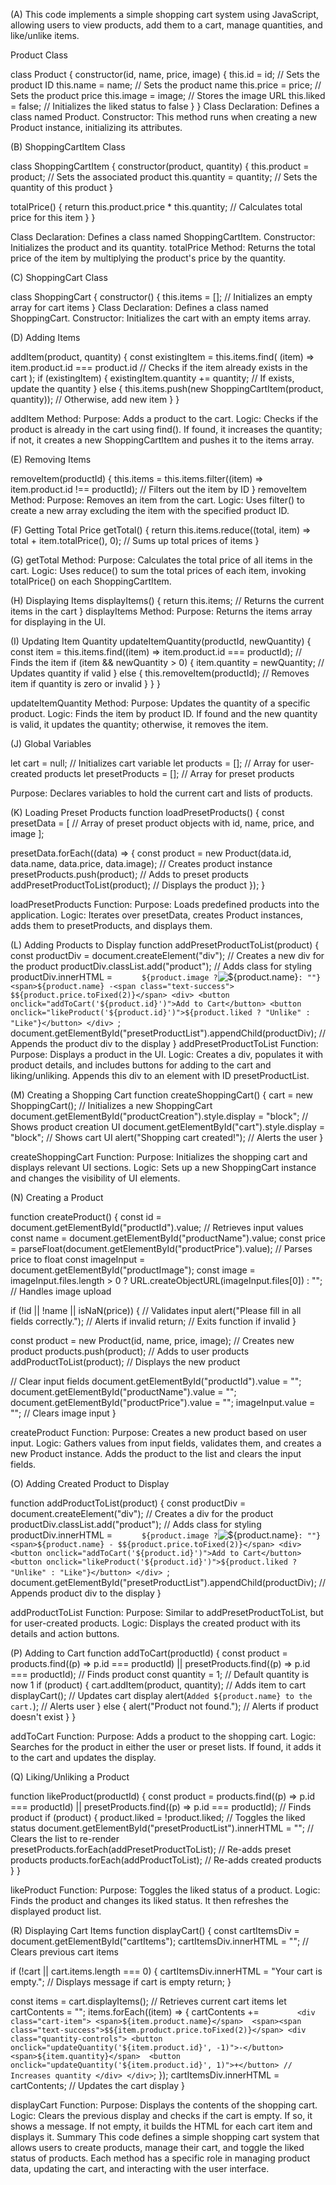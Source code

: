 (A) This code implements a simple shopping cart system using JavaScript, allowing users to view products, add them to a cart, manage quantities, and like/unlike items.

Product Class

class Product {
constructor(id, name, price, image) {
this.id = id; // Sets the product ID
this.name = name; // Sets the product name
this.price = price; // Sets the product price
this.image = image; // Stores the image URL
this.liked = false; // Initializes the liked status to false
}
}
Class Declaration: Defines a class named Product.
Constructor: This method runs when creating a new Product instance, initializing its attributes.

(B) ShoppingCartItem Class

class ShoppingCartItem {
constructor(product, quantity) {
this.product = product; // Sets the associated product
this.quantity = quantity; // Sets the quantity of this product
}

totalPrice() {
return this.product.price \* this.quantity; // Calculates total price for this item
}
}

Class Declaration: Defines a class named ShoppingCartItem.
Constructor: Initializes the product and its quantity.
totalPrice Method: Returns the total price of the item by multiplying the product's price by the quantity.

(C) ShoppingCart Class

class ShoppingCart {
constructor() {
this.items = []; // Initializes an empty array for cart items
}
Class Declaration: Defines a class named ShoppingCart.
Constructor: Initializes the cart with an empty items array.

(D) Adding Items

addItem(product, quantity) {
const existingItem = this.items.find(
(item) => item.product.id === product.id // Checks if the item already exists in the cart
);
if (existingItem) {
existingItem.quantity += quantity; // If exists, update the quantity
} else {
this.items.push(new ShoppingCartItem(product, quantity)); // Otherwise, add new item
}
}

addItem Method:
Purpose: Adds a product to the cart.
Logic:
Checks if the product is already in the cart using find().
If found, it increases the quantity; if not, it creates a new ShoppingCartItem and pushes it to the items array.

(E) Removing Items

removeItem(productId) {
this.items = this.items.filter((item) => item.product.id !== productId); // Filters out the item by ID
}
removeItem Method:
Purpose: Removes an item from the cart.
Logic: Uses filter() to create a new array excluding the item with the specified product ID.

(F) Getting Total Price
getTotal() {
return this.items.reduce((total, item) => total + item.totalPrice(), 0); // Sums up total prices of items
}

(G) getTotal Method:
Purpose: Calculates the total price of all items in the cart.
Logic: Uses reduce() to sum the total prices of each item, invoking totalPrice() on each ShoppingCartItem.

(H) Displaying Items
displayItems() {
return this.items; // Returns the current items in the cart
}
displayItems Method:
Purpose: Returns the items array for displaying in the UI.

(I) Updating Item Quantity
updateItemQuantity(productId, newQuantity) {
const item = this.items.find((item) => item.product.id === productId); // Finds the item
if (item && newQuantity > 0) {
item.quantity = newQuantity; // Updates quantity if valid
} else {
this.removeItem(productId); // Removes item if quantity is zero or invalid
}
}
}

updateItemQuantity Method:
Purpose: Updates the quantity of a specific product.
Logic:
Finds the item by product ID.
If found and the new quantity is valid, it updates the quantity; otherwise, it removes the item.

(J) Global Variables

let cart = null; // Initializes cart variable
let products = []; // Array for user-created products
let presetProducts = []; // Array for preset products

Purpose: Declares variables to hold the current cart and lists of products.

(K) Loading Preset Products
function loadPresetProducts() {
const presetData = [
// Array of preset product objects with id, name, price, and image
];

presetData.forEach((data) => {
const product = new Product(data.id, data.name, data.price, data.image); // Creates product instance
presetProducts.push(product); // Adds to preset products
addPresetProductToList(product); // Displays the product
});
}

loadPresetProducts Function:
Purpose: Loads predefined products into the application.
Logic: Iterates over presetData, creates Product instances, adds them to presetProducts, and displays them.

(L) Adding Products to Display
function addPresetProductToList(product) {
const productDiv = document.createElement("div"); // Creates a new div for the product
productDiv.classList.add("product"); // Adds class for styling
productDiv.innerHTML = `      ${product.image ?`<img src="${product.image}" alt="${product.name}" />`: ""}
      <span>${product.name} -<span class="text-success"> $${product.price.toFixed(2)}</span>
      <div>
          <button onclick="addToCart('${product.id}')">Add to Cart</button>
          <button onclick="likeProduct('${product.id}')">${product.liked ? "Unlike" : "Like"}</button>
      </div>
 `;
document.getElementById("presetProductList").appendChild(productDiv); // Appends the product div to the display
}
addPresetProductToList Function:
Purpose: Displays a product in the UI.
Logic:
Creates a div, populates it with product details, and includes buttons for adding to the cart and liking/unliking.
Appends this div to an element with ID presetProductList.

(M) Creating a Shopping Cart
function createShoppingCart() {
cart = new ShoppingCart(); // Initializes a new ShoppingCart
document.getElementById("productCreation").style.display = "block"; // Shows product creation UI
document.getElementById("cart").style.display = "block"; // Shows cart UI
alert("Shopping cart created!"); // Alerts the user
}

createShoppingCart Function:
Purpose: Initializes the shopping cart and displays relevant UI sections.
Logic: Sets up a new ShoppingCart instance and changes the visibility of UI elements.

(N) Creating a Product

function createProduct() {
const id = document.getElementById("productId").value; // Retrieves input values
const name = document.getElementById("productName").value;
const price = parseFloat(document.getElementById("productPrice").value); // Parses price to float
const imageInput = document.getElementById("productImage");
const image = imageInput.files.length > 0 ? URL.createObjectURL(imageInput.files[0]) : ""; // Handles image upload

if (!id || !name || isNaN(price)) { // Validates input
alert("Please fill in all fields correctly."); // Alerts if invalid
return; // Exits function if invalid
}

const product = new Product(id, name, price, image); // Creates new product
products.push(product); // Adds to user products
addProductToList(product); // Displays the new product

// Clear input fields
document.getElementById("productId").value = "";
document.getElementById("productName").value = "";
document.getElementById("productPrice").value = "";
imageInput.value = ""; // Clears image input
}

createProduct Function:
Purpose: Creates a new product based on user input.
Logic:
Gathers values from input fields, validates them, and creates a new Product instance.
Adds the product to the list and clears the input fields.

(O) Adding Created Product to Display

function addProductToList(product) {
const productDiv = document.createElement("div"); // Creates a div for the product
productDiv.classList.add("product"); // Adds class for styling
productDiv.innerHTML = `      ${product.image ?`<img src="${product.image}" alt="${product.name}" />`: ""}
      <span>${product.name} - $${product.price.toFixed(2)}</span>
      <div>
          <button onclick="addToCart('${product.id}')">Add to Cart</button>
          <button onclick="likeProduct('${product.id}')">${product.liked ? "Unlike" : "Like"}</button>
      </div>
 `;
document.getElementById("presetProductList").appendChild(productDiv); // Appends product div to the display
}

addProductToList Function:
Purpose: Similar to addPresetProductToList, but for user-created products.
Logic: Displays the created product with its details and action buttons.

(P) Adding to Cart
function addToCart(productId) {
const product = products.find((p) => p.id === productId) || presetProducts.find((p) => p.id === productId); // Finds product
const quantity = 1; // Default quantity is now 1
if (product) {
cart.addItem(product, quantity); // Adds item to cart
displayCart(); // Updates cart display
alert(`Added ${product.name} to the cart.`); // Alerts user
} else {
alert("Product not found."); // Alerts if product doesn't exist
}
}

addToCart Function:
Purpose: Adds a product to the shopping cart.
Logic: Searches for the product in either the user or preset lists. If found, it adds it to the cart and updates the display.

(Q) Liking/Unliking a Product

function likeProduct(productId) {
const product = products.find((p) => p.id === productId) || presetProducts.find((p) => p.id === productId); // Finds product
if (product) {
product.liked = !product.liked; // Toggles the liked status
document.getElementById("presetProductList").innerHTML = ""; // Clears the list to re-render
presetProducts.forEach(addPresetProductToList); // Re-adds preset products
products.forEach(addProductToList); // Re-adds created products
}
}

likeProduct Function:
Purpose: Toggles the liked status of a product.
Logic: Finds the product and changes its liked status. It then refreshes the displayed product list.

(R) Displaying Cart Items
function displayCart() {
const cartItemsDiv = document.getElementById("cartItems");
cartItemsDiv.innerHTML = ""; // Clears previous cart items

if (!cart || cart.items.length === 0) {
cartItemsDiv.innerHTML = "Your cart is empty."; // Displays message if cart is empty
return;
}

const items = cart.displayItems(); // Retrieves current cart items
let cartContents = "";
items.forEach((item) => {
cartContents += `         <div class="cart-item">
              <span>${item.product.name}</span> 
              <span><span class="text-success">$${item.product.price.toFixed(2)}</span>
              <div class="quantity-controls">
                  <button onclick="updateQuantity('${item.product.id}', -1)">-</button> 
                  <span>${item.quantity}</span> 
                  <button onclick="updateQuantity('${item.product.id}', 1)">+</button> // Increases quantity
              </div>
          </div>
  `;
});
cartItemsDiv.innerHTML = cartContents; // Updates the cart display
}

displayCart Function:
Purpose: Displays the contents of the shopping cart.
Logic:
Clears the previous display and checks if the cart is empty. If so, it shows a message.
If not empty, it builds the HTML for each cart item and displays it.
Summary
This code defines a simple shopping cart system that allows users to create products, manage their cart, and toggle the liked status of products. Each method has a specific role in managing product data, updating the cart, and interacting with the user interface.

